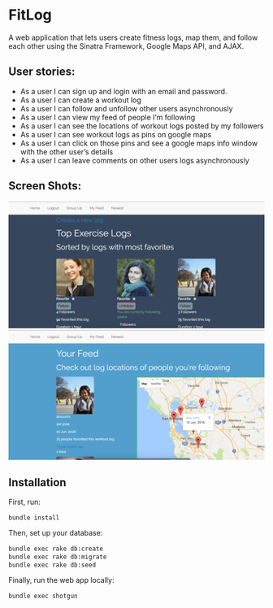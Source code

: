 # FitLog
A web application that lets users create fitness logs, map them, and follow each other using the Sinatra Framework, Google Maps API, and AJAX.

## User stories:
* As a user I can sign up and login with an email and password.
* As a user I can create a workout log
* As a user I can follow and unfollow other users asynchronously
* As a user I can view my feed of people I’m following
* As a user I can see the locations of workout logs posted by my followers
* As a user I can see workout logs as pins on google maps
* As a user I can click on those pins and see a google maps info window with the other user’s details
* As a user I can leave comments on other users logs asynchronously

## Screen Shots:
![Home page](/Home_page.png)
![Posting Page](/Feed_page.png)

## Installation
First, run: 

```
bundle install
```

Then, set up your database:

```
bundle exec rake db:create
bundle exec rake db:migrate
bundle exec rake db:seed
```

Finally, run the web app locally:

```
bundle exec shotgun
```


